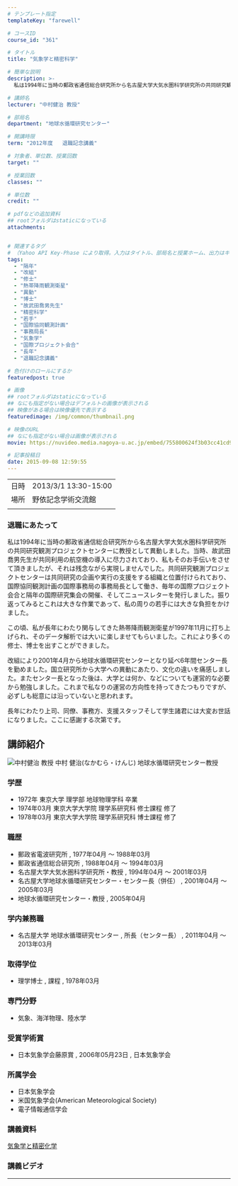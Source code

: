 ```yaml
---
# テンプレート指定
templateKey: "farewell"

# コースID
course_id: "361"

# タイトル
title: "気象学と精密科学"

# 簡単な説明
description: >-
  私は1994年に当時の郵政省通信総合研究所から名古屋大学大気水圏科学研究所の共同研究観測プロジェクトセンターに教授として異動しました。当時、故武田喬男先生が共同利用の航空機の導入に尽力されており、私もそのお手伝いをさせて頂きましたが、それは残念ながら実現しませんでした。共同研究観測プロジェクトセンターは共同研究の企画や実行の支援をする組織と位置付けられており、国際協同観測計画の国際事務局の事務 ....

# 講師名
lecturer: "中村健治 教授"

# 部局名
department: "地球水循環研究センター"

# 開講時限
term: "2012年度	退職記念講義"

# 対象者、単位数、授業回数
target: ""

# 授業回数
classes: ""

# 単位数
credit: ""

# pdfなどの追加資料
## rootフォルダはstaticになっている
attachments:


# 関連するタグ
# （Yahoo API Key-Phase により取得。入力はタイトル、部局名と授業ホーム、出力はキーフレーズ（tags））
tags:
  - "隔年"
  - "改組"
  - "修士"
  - "熱帯降雨観測衛星"
  - "異動"
  - "博士"
  - "故武田喬男先生"
  - "精密科学"
  - "若手"
  - "国際協同観測計画"
  - "事務局長"
  - "気象学"
  - "国際プロジェクト会合"
  - "長年"
  - "退職記念講義"

# 色付けのロールにするか
featuredpost: true

# 画像
## rootフォルダはstaticになっている
## なにも指定がない場合はデフォルトの画像が表示される
## 映像がある場合は映像優先で表示する
featuredimage: /img/common/thumbnail.png

# 映像のURL
## なにも指定がない場合は画像が表示される
movie: https://nuvideo.media.nagoya-u.ac.jp/embed/755800624f3b03cc41cd9cbe8082e99ca39a13ab

# 記事投稿日
date: 2015-09-08 12:59:55
---
```


|   |   |
|---|---|
| 日時 | 2013/3/1  13:30-15:00 |
| 場所 | 野依記念学術交流館 |
|   |   |


### 退職にあたって

私は1994年に当時の郵政省通信総合研究所から名古屋大学大気水圏科学研究所の共同研究観測プロジェクトセンターに教授として異動しました。当時、故武田喬男先生が共同利用の航空機の導入に尽力されており、私もそのお手伝いをさせて頂きましたが、それは残念ながら実現しませんでした。共同研究観測プロジェクトセンターは共同研究の企画や実行の支援をする組織と位置付けられており、国際協同観測計画の国際事務局の事務局長として働き、毎年の国際プロジェクト会合と隔年の国際研究集会の開催、そしてニュースレターを発行しました。振り返ってみるとこれは大きな作業であって、私の周りの若手には大きな負担をかけました。

この頃、私が長年にわたり関与してきた熱帯降雨観測衛星が1997年11月に打ち上げられ、そのデータ解析では大いに楽しませてもらいました。これにより多くの修士、博士を出すことができました。

改組により2001年4月から地球水循環研究センターとなり延べ6年間センター長を勤めました。国立研究所から大学への異動にあたり、文化の違いを痛感しました。またセンター長となった後は、大学とは何か、などについても運営的な必要から勉強しました。これまで私なりの運営の方向性を持ってきたつもりですが、必ずしも総意には沿っていないと思われます。

長年にわたり上司、同僚、事務方、支援スタッフそして学生諸君には大変お世話になりました。ここに感謝する次第です。


## 講師紹介


![中村健治 教授](https://ocw.nagoya-u.jp/files/361/s_H24nakamura_facephoto.resize.jpg) 
中村 健治(なかむら・けんじ) 地球水循環研究センター教授

### 学歴

* 1972年 東京大学 理学部 地球物理学科 卒業
* 1974年03月 東京大学大学院 理学系研究科 修士課程 修了
* 1978年03月 東京大学大学院 理学系研究科 博士課程 修了

### 職歴

* 郵政省電波研究所 , 1977年04月 〜 1988年03月
* 郵政省通信総合研究所 , 1988年04月 〜 1994年03月
* 名古屋大学大気水圏科学研究所・教授 , 1994年04月 〜 2001年03月
* 名古屋大学地球水循環研究センター・センター長（併任） , 2001年04月 〜 2005年03月
* 地球水循環研究センター・教授 , 2005年04月

### 学内兼務職

* 名古屋大学 地球水循環研究センター , 所長（センター長） , 2011年04月 〜 2013年03月

### 取得学位

* 理学博士 , 課程 , 1978年03月

### 専門分野

* 気象、海洋物理、陸水学

### 受賞学術賞

* 日本気象学会藤原賞 , 2006年05月23日 , 日本気象学会

### 所属学会

* 日本気象学会
* 米国気象学会(American Meteorological Society)
* 電子情報通信学会


### 講義資料

[気象学と精密化学](https://ocw.nagoya-u.jp/files/361/H24nakamura_Last_Lecture.pdf) 


### 講義ビデオ


-----
